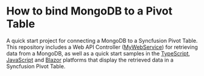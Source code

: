 # How to bind MongoDB to a Pivot Table

A quick start project for connecting a MongoDB to a Syncfusion Pivot Table. This repository includes a Web API Controller ([MyWebService](./MyWebService/)) for retrieving data from a MongoDB, as well as a quick start samples in the [TypeScript](./Typescript/), [JavaScript](./Javascript/) and [Blazor](./Blazor/) platforms that display the retrieved data in a Syncfusion Pivot Table.